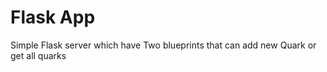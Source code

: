 <h1 algin ="center">Flask App</h1>

Simple Flask server which have Two blueprints that can add new Quark or get all quarks
